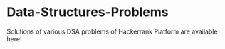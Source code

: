 # Data-Structures-Problems
Solutions of various DSA problems of Hackerrank Platform are available here!
